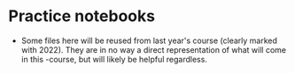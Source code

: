 # Practice notebooks
- Some files here will be reused from last year's course (clearly marked with 2022). They are in no way a direct representation of what will come in this -course, but will likely be helpful regardless.
